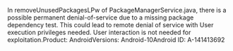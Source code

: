 In removeUnusedPackagesLPw of PackageManagerService.java, there is a possible permanent denial-of-service due to a missing package dependency test. This could lead to remote denial of service with User execution privileges needed. User interaction is not needed for exploitation.Product: AndroidVersions: Android-10Android ID: A-141413692